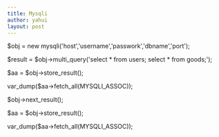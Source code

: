 ```yaml
---
title: Mysqli
author: yahui
layout: post
---
```


$obj = new mysqli('host','username','passwork','dbname','port');

$result = $obj->multi_query('select * from users; select * from goods;');

$aa = $obj->store_result();

var_dump($aa->fetch_all(MYSQLI_ASSOC));

$obj->next_result();

$aa = $obj->store_result();

var_dump($aa->fetch_all(MYSQLI_ASSOC));